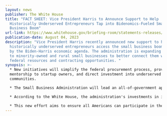 ```yaml
---
layout: news
publisher: The White House
title: "FACT SHEET: Vice President Harris to Announce Support to Help
  Historically Underserved Entrepreneurs Tap into Bidenomics-Fueled Small
  Business Boom"
url-link: https://www.whitehouse.gov/briefing-room/statements-releases/2023/08/04/fact-sheet-vice-president-harris-to-announce-support-to-help-historically-underserved-entrepreneurs-tap-into-bidenomics-fueled-small-business-boom/
publication-date: August 04, 2023
description: "Vice President Harris recently announced new support to help
  historically underserved entrepreneurs access the small business boom fueled
  by the Biden-Harris economic agenda. The administration is expanding outreach
  to minority-owned and rural small businesses to better connect them with
  federal resources and contracting opportunities. "
synopsis: >-
  * New initiatives will simplify the federal procurement process, provide
  mentorship to startup owners, and direct investment into underserved
  communities.

  * The Small Business Administration will lead an all-of-government approach focused on equitable delivery of services.

  * According to the White House, the administration's investments in infrastructure, manufacturing, clean energy and more have created ideal conditions for entrepreneurship.

  * This new effort aims to ensure all Americans can participate in the small business surge, especially those from disadvantaged backgrounds who face systemic barriers.
---
```

